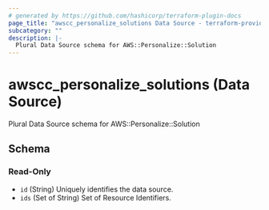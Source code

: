 ```yaml
---
# generated by https://github.com/hashicorp/terraform-plugin-docs
page_title: "awscc_personalize_solutions Data Source - terraform-provider-awscc"
subcategory: ""
description: |-
  Plural Data Source schema for AWS::Personalize::Solution
---
```


# awscc_personalize_solutions (Data Source)

Plural Data Source schema for AWS::Personalize::Solution



<!-- schema generated by tfplugindocs -->
## Schema

### Read-Only

- `id` (String) Uniquely identifies the data source.
- `ids` (Set of String) Set of Resource Identifiers.
